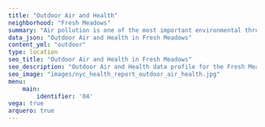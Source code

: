 ```yaml
---
title: "Outdoor Air and Health"
neighborhood: "Fresh Meadows"
summary: "Air pollution is one of the most important environmental threats to urban populations and while all people are exposed, pollutant emissions, levels of exposure, and population vulnerability vary across neighborhoods. Exposures to common air pollutants have been linked to respiratory and cardiovascular diseases, cancers, and premature deaths."
data_json: "Outdoor Air and Health in Fresh Meadows"
content_yml: "outdoor"
type: location
seo_title: "Outdoor Air and Health in Fresh Meadows"
seo_description: "Outdoor Air and Health data profile for the Fresh Meadows neighborhood of NYC."
seo_image: "images/nyc_health_report_outdoor_air_health.jpg"
menu:
    main:
        identifier: '04'
vega: true
arquero: true
---
```

